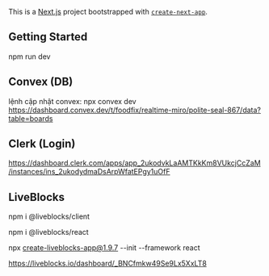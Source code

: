 This is a [Next.js](https://nextjs.org) project bootstrapped with [
`create-next-app`](https://nextjs.org/docs/app/api-reference/cli/create-next-app).

## Getting Started

npm run dev

## Convex (DB)

lệnh cập nhật convex:   npx convex dev
https://dashboard.convex.dev/t/foodfix/realtime-miro/polite-seal-867/data?table=boards

## Clerk (Login)

https://dashboard.clerk.com/apps/app_2ukodvkLaAMTKkKm8VUkcjCcZaM/instances/ins_2ukodydmaDsArpWfatEPgy1uOfF

## LiveBlocks

npm i @liveblocks/client

npm i @liveblocks/react

npx create-liveblocks-app@1.9.7 --init --framework react

https://liveblocks.io/dashboard/_BNCfmkw49Se9Lx5XxLT8


